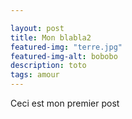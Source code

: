 ```yaml
---

layout: post
title: Mon blabla2
featured-img: "terre.jpg"
featured-img-alt: bobobo
description: toto
tags: amour
---
```



Ceci est mon premier post